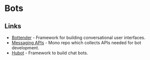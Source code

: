 # Bots

## Links

* [Bottender](https://github.com/Yoctol/bottender) - Framework for building conversational user interfaces.
* [Messaging APIs](https://github.com/Yoctol/messaging-apis) - Mono repo which collects APIs needed for bot development.
* [Hubot](https://github.com/hubotio/hubot) - Framework to build chat bots.

